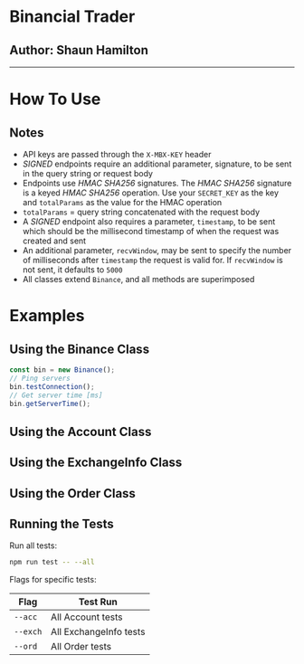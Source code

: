 # Binancial Trader

## Author: Shaun Hamilton

---

# How To Use

## Notes

- API keys are passed through the `X-MBX-KEY` header
- _SIGNED_ endpoints require an additional parameter, signature, to be sent in the query string or request body
- Endpoints use _HMAC SHA256_ signatures. The _HMAC SHA256_ signature is a keyed _HMAC SHA256_ operation. Use your `SECRET_KEY` as the key and `totalParams` as the value for the HMAC operation
- `totalParams` = query string concatenated with the request body
- A _SIGNED_ endpoint also requires a parameter, `timestamp`, to be sent which should be the millisecond timestamp of when the request was created and sent
- An additional parameter, `recvWindow`, may be sent to specify the number of milliseconds after `timestamp` the request is valid for. If `recvWindow` is not sent, it defaults to `5000`
- All classes extend `Binance`, and all methods are superimposed

# Examples

## Using the Binance Class

```ts
const bin = new Binance();
// Ping servers
bin.testConnection();
// Get server time [ms]
bin.getServerTime();
```

## Using the Account Class

## Using the ExchangeInfo Class

## Using the Order Class

## Running the Tests

Run all tests:

```sh
npm run test -- --all
```

Flags for specific tests:

| Flag     | Test Run               |
| -------- | ---------------------- |
| `--acc`  | All Account tests      |
| `--exch` | All ExchangeInfo tests |
| `--ord`  | All Order tests        |

